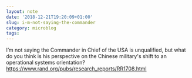 ```yaml
---
layout: note
date: '2018-12-21T19:20:09+01:00'
slug: i-m-not-saying-the-commander
category: microblog
tags:
---
```

I’m not saying the Commander in Chief of the USA is unqualified, but what do you think is his perspective on the Chinese military's shift to an operational systems orientation? https://www.rand.org/pubs/research_reports/RR1708.html

